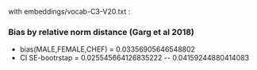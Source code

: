with embeddings/vocab-C3-V20.txt :
 
### Bias by relative norm distance (Garg et al 2018) 
 - bias(MALE,FEMALE,CHEF) = 0.03356905646548802
 - CI SE-bootrstap = 0.025545664126835222 -- 0.04159244880414083

